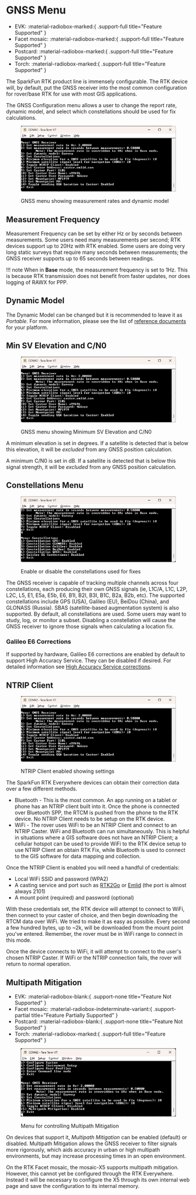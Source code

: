 # GNSS Menu

<!--
Compatibility Icons
====================================================================================

:material-radiobox-marked:{ .support-full title="Feature Supported" }
:material-radiobox-indeterminate-variant:{ .support-partial title="Feature Partially Supported" }
:material-radiobox-blank:{ .support-none title="Feature Not Supported" }
-->

<div class="grid cards fill" markdown>

- EVK: :material-radiobox-marked:{ .support-full title="Feature Supported" }
- Facet mosaic: :material-radiobox-marked:{ .support-full title="Feature Supported" }
- Postcard: :material-radiobox-marked:{ .support-full title="Feature Supported" }
- Torch: :material-radiobox-marked:{ .support-full title="Feature Supported" }

</div>

The SparkFun RTK product line is immensely configurable. The RTK device will, by default, put the GNSS receiver into the most common configuration for rover/base RTK for use with most GIS applications.

The GNSS Configuration menu allows a user to change the report rate, dynamic model, and select which constellations should be used for fix calculations.

<figure markdown>

![GNSS menu showing measurement rates and dynamic model](<./img/Terminal/SparkFun RTK Everywhere - GNSS Receiver.png>)
<figcaption markdown>
GNSS menu showing measurement rates and dynamic model
</figcaption>
</figure>

## Measurement Frequency

Measurement Frequency can be set by either Hz or by seconds between measurements. Some users need many measurements per second; RTK devices support up to 20Hz with RTK enabled. Some users are doing very long static surveys that require many seconds between measurements; the GNSS receiver supports up to 65 seconds between readings.

!!! note
	When in **Base** mode, the measurement frequency is set to 1Hz. This is because RTK transmission does not benefit from faster updates, nor does logging of RAWX for PPP.

## Dynamic Model

The Dynamic Model can be changed but it is recommended to leave it as *Portable*. For more information, please see the list of [reference documents](reference_documents.md) for your platform.

## Min SV Elevation and C/N0

<figure markdown>

![Elevation and C/N0](<./img/Terminal/SparkFun RTK Everywhere - GNSS Receiver.png>)
<figcaption markdown>
GNSS menu showing Minimum SV Elevation and C/N0
</figcaption>
</figure>

A minimum elevation is set in degrees. If a satellite is detected that is below this elevation, it will be *excluded* from any GNSS position calculation.

A minimum C/N0 is set in dB. If a satellite is detected that is below this signal strength, it will be *excluded* from any GNSS position calculation.

## Constellations Menu

<figure markdown>

![Enable or disable the constellations used for fixes](<./img/Terminal/SparkFun RTK Everywhere - GNSS Menu Constellations.png>)
<figcaption markdown>
Enable or disable the constellations used for fixes
</figcaption>
</figure>

The GNSS receiver is capable of tracking multiple channels across four constellations, each producing their own GNSS signals (ie, L1C/A, L1C, L2P, L2C, L5, E1, E5a, E5b, E6, B1I, B2I, B3I, B1C, B2a, B2b, etc). The supported constellations include GPS (USA), Galileo (EU), BeiDou (China), and GLONASS (Russia). SBAS (satellite-based augmentation system) is also supported. By default, all constellations are used. Some users may want to study, log, or monitor a subset. Disabling a constellation will cause the GNSS receiver to ignore those signals when calculating a location fix.

### Galileo E6 Corrections

If supported by hardware, Galileo E6 corrections are enabled by default to support High Accuracy Service. They can be disabled if desired. For detailed information see [High Accuracy Service corrections](correction_sources.md#galileo-has).

## NTRIP Client

<figure markdown>

![NTRIP Client enabled showing settings](<./img/Terminal/SparkFun RTK Everywhere - GNSS Receiver.png>)
<figcaption markdown>
NTRIP Client enabled showing settings
</figcaption>
</figure>

The SparkFun RTK Everywhere devices can obtain their correction data over a few different methods.

- Bluetooth - This is the most common. An app running on a tablet or phone has an NTRIP client built into it. Once the phone is connected over Bluetooth SPP, the RTCM is pushed from the phone to the RTK device. No NTRIP Client needs to be setup on the RTK device.
- WiFi - The rover uses WiFi to be an NTRIP Client and connect to an NTRIP Caster. WiFi and Bluetooth can run simultaneously. This is helpful in situations where a GIS software does not have an NTRIP Client; a cellular hotspot can be used to provide WiFi to the RTK device setup to use NTRIP Client an obtain RTK Fix, while Bluetooth is used to connect to the GIS software for data mapping and collection.

Once the NTRIP Client is enabled you will need a handful of credentials:

- Local WiFi SSID and password (WPA2)
- A casting service and port such as [RTK2Go](http://rtk2go.com/) or [Emlid](https://emlid.com/ntrip-caster/) (the port is almost always 2101)
- A mount point (required) and password (optional)

With these credentials set, the RTK device will attempt to connect to WiFi, then connect to your caster of choice, and then begin downloading the RTCM data over WiFi. We tried to make it as easy as possible. Every second a few hundred bytes, up to ~2k, will be downloaded from the mount point you've entered. Remember, the rover must be in WiFi range to connect in this mode.

Once the device connects to WiFi, it will attempt to connect to the user's chosen NTRIP Caster. If WiFi or the NTRIP connection fails, the rover will return to normal operation.

## Multipath Mitigation

<!--
Compatibility Icons
====================================================================================

:material-radiobox-marked:{ .support-full title="Feature Supported" }
:material-radiobox-indeterminate-variant:{ .support-partial title="Feature Partially Supported" }
:material-radiobox-blank:{ .support-none title="Feature Not Supported" }
-->

<div class="grid cards fill" markdown>

- EVK: :material-radiobox-blank:{ .support-none title="Feature Not Supported" }
- Facet mosaic: :material-radiobox-indeterminate-variant:{ .support-partial title="Feature Partially Supported" }
- Postcard: :material-radiobox-blank:{ .support-none title="Feature Not Supported" }
- Torch: :material-radiobox-marked:{ .support-full title="Feature Supported" }

</div>

<figure markdown>

![Menu for controlling Multipath Mitigation](<./img/Terminal/SparkFun RTK Everywhere - GNSS Multipath Mitigation.png>)
<figcaption markdown>
Menu for controlling Multipath Mitigation
</figcaption>
</figure>

On devices that support it, *Multipath Mitigation* can be enabled (default) or disabled. Multipath Mitigation allows the GNSS receiver to filter signals more rigorously, which aids accuracy in urban or high multipath environments, but may increase processing times in an open environment.

On the RTK Facet mosaic, the mosaic-X5 supports multipath mitigation. However, this cannot yet be configured through the RTK Everywhere. Instead it will be necessary to configure the X5 through its own internal web page and save the configuration to its internal memory.
